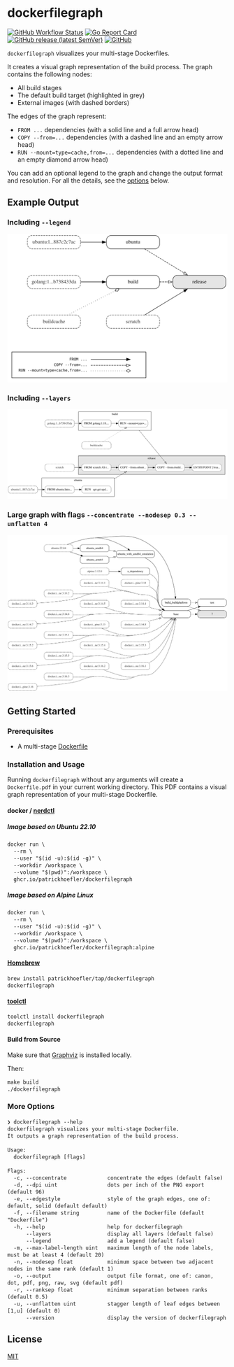 # dockerfilegraph

[![GitHub Workflow Status](https://img.shields.io/github/actions/workflow/status/patrickhoefler/dockerfilegraph/ci.yml?branch=main)](https://github.com/patrickhoefler/dockerfilegraph/actions/workflows/ci.yml?query=branch%3Amain)
[![Go Report Card](https://goreportcard.com/badge/github.com/patrickhoefler/dockerfilegraph)](https://goreportcard.com/report/github.com/patrickhoefler/dockerfilegraph)
[![GitHub release (latest SemVer)](https://img.shields.io/github/v/release/patrickhoefler/dockerfilegraph)](https://github.com/patrickhoefler/dockerfilegraph/releases/latest)
[![GitHub](https://img.shields.io/github/license/patrickhoefler/dockerfilegraph)](https://github.com/patrickhoefler/dockerfilegraph/blob/main/LICENSE)

`dockerfilegraph` visualizes your multi-stage Dockerfiles.

It creates a visual graph representation of the build process.
The graph contains the following nodes:

- All build stages
- The default build target (highlighted in grey)
- External images (with dashed borders)

The edges of the graph represent:

- `FROM ...` dependencies
  (with a solid line and a full arrow head)
- `COPY --from=...` dependencies
  (with a dashed line and an empty arrow head)
- `RUN --mount=type=cache,from=...` dependencies
  (with a dotted line and an empty diamond arrow head)

You can add an optional legend to the graph and change the output format and resolution.
For all the details, see the [options](#more-options) below.

## Example Output

### Including `--legend`

![Example output including a legend](./examples/images/Dockerfile-legend.svg)

### Including `--layers`

![Example output including layers](./examples/images/Dockerfile-layers.svg)

### Large graph with flags `--concentrate --nodesep 0.3 --unflatten 4`

![Example output with `--concentrate` and `--unflatten 4`](./examples/images/Dockerfile-large.svg)

## Getting Started

### Prerequisites

- A multi-stage [Dockerfile](https://docs.docker.com/engine/reference/builder/)

### Installation and Usage

Running `dockerfilegraph` without any arguments will create a `Dockerfile.pdf` in your current working directory.
This PDF contains a visual graph representation of your multi-stage Dockerfile.

#### docker / [nerdctl](https://github.com/containerd/nerdctl)

##### Image based on Ubuntu 22.10

```shell
docker run \
  --rm \
  --user "$(id -u):$(id -g)" \
  --workdir /workspace \
  --volume "$(pwd)":/workspace \
  ghcr.io/patrickhoefler/dockerfilegraph
```

##### Image based on Alpine Linux

```shell
docker run \
  --rm \
  --user "$(id -u):$(id -g)" \
  --workdir /workspace \
  --volume "$(pwd)":/workspace \
  ghcr.io/patrickhoefler/dockerfilegraph:alpine
```

#### [Homebrew](https://brew.sh/)

```text
brew install patrickhoefler/tap/dockerfilegraph
dockerfilegraph
```

#### [toolctl](https://toolctl.io/)

```text
toolctl install dockerfilegraph
dockerfilegraph
```

#### Build from Source

Make sure that [Graphviz](https://graphviz.org/) is installed locally.

Then:

```text
make build
./dockerfilegraph
```

### More Options

```text
❯ dockerfilegraph --help
dockerfilegraph visualizes your multi-stage Dockerfile.
It outputs a graph representation of the build process.

Usage:
  dockerfilegraph [flags]

Flags:
  -c, --concentrate             concentrate the edges (default false)
  -d, --dpi uint                dots per inch of the PNG export (default 96)
  -e, --edgestyle               style of the graph edges, one of: default, solid (default default)
  -f, --filename string         name of the Dockerfile (default "Dockerfile")
  -h, --help                    help for dockerfilegraph
      --layers                  display all layers (default false)
      --legend                  add a legend (default false)
  -m, --max-label-length uint   maximum length of the node labels, must be at least 4 (default 20)
  -n, --nodesep float           minimum space between two adjacent nodes in the same rank (default 1)
  -o, --output                  output file format, one of: canon, dot, pdf, png, raw, svg (default pdf)
  -r, --ranksep float           minimum separation between ranks (default 0.5)
  -u, --unflatten uint          stagger length of leaf edges between [1,u] (default 0)
      --version                 display the version of dockerfilegraph
```

## License

[MIT](https://github.com/patrickhoefler/dockerfilegraph/blob/main/LICENSE)
